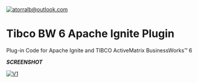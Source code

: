 

<a href="http://fvcproductions.com">
  <img src="https://i.imgur.com/izW1D3U.png" title="tibco bw 6 apache ignite plugin" alt="atorralb@outlook.com">
</a>

<!-- [![conektorx](https://i.imgur.com/izW1D3U.png)](http://github.com/atorralb) -->

# Tibco BW 6 Apache Ignite Plugin

Plug-in Code for Apache Ignite and TIBCO ActiveMatrix BusinessWorks™ 6


***SCREENSHOT***

[![V1](https://i.imgur.com/tys0ftk.jpg)]()
